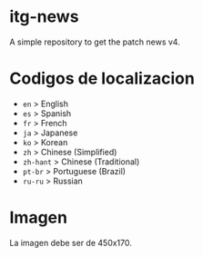 # itg-news

A simple repository to get the patch news v4. 


# Codigos de localizacion

 - `en` > English
 - `es` > Spanish
 - `fr` > French
 - `ja` > Japanese
 - `ko` > Korean
 - `zh` > Chinese (Simplified)
 - `zh-hant` > Chinese (Traditional)
 - `pt-br` > Portuguese (Brazil)
 - `ru-ru` > Russian


# Imagen

La imagen debe ser de 450x170.